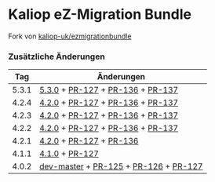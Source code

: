 Kaliop eZ-Migration Bundle
==========================

Fork von [kaliop-uk/ezmigrationbundle](https://github.com/kaliop-uk/ezmigrationbundle)

### Zusätzliche Änderungen

| Tag | Änderungen |
| ---  | ---  |
| 5.3.1 | [5.3.0](https://github.com/kaliop-uk/ezmigrationbundle/commit/4fd5be1056a1d073279808b60a778cb3e70f24fa) + [PR-127](https://github.com/kaliop-uk/ezmigrationbundle/pull/127) + [PR-136](https://github.com/kaliop-uk/ezmigrationbundle/pull/136) + [PR-137](https://github.com/kaliop-uk/ezmigrationbundle/pull/137) |
| 4.2.4 | [4.2.0](https://github.com/kaliop-uk/ezmigrationbundle/commit/dde077877bd231cf94df7162e06ac80d8c338af5) + [PR-127](https://github.com/kaliop-uk/ezmigrationbundle/pull/127) + [PR-136](https://github.com/kaliop-uk/ezmigrationbundle/pull/136) + [PR-137](https://github.com/kaliop-uk/ezmigrationbundle/pull/137) |
| 4.2.3 | [4.2.0](https://github.com/kaliop-uk/ezmigrationbundle/commit/dde077877bd231cf94df7162e06ac80d8c338af5) + [PR-127](https://github.com/kaliop-uk/ezmigrationbundle/pull/127) + [PR-136](https://github.com/kaliop-uk/ezmigrationbundle/pull/136) + [PR-137](https://github.com/kaliop-uk/ezmigrationbundle/pull/137) |
| 4.2.2 | [4.2.0](https://github.com/kaliop-uk/ezmigrationbundle/commit/dde077877bd231cf94df7162e06ac80d8c338af5) + [PR-127](https://github.com/kaliop-uk/ezmigrationbundle/pull/127) + [PR-136](https://github.com/kaliop-uk/ezmigrationbundle/pull/136) + [PR-137](https://github.com/kaliop-uk/ezmigrationbundle/pull/137) |
| 4.2.1 | [4.2.0](https://github.com/kaliop-uk/ezmigrationbundle/commit/dde077877bd231cf94df7162e06ac80d8c338af5) + [PR-127](https://github.com/kaliop-uk/ezmigrationbundle/pull/127) + [PR-136](https://github.com/kaliop-uk/ezmigrationbundle/pull/136) |
| 4.1.1 | [4.1.0](https://github.com/kaliop-uk/ezmigrationbundle/commit/59c96b406741af2303265bf0127326d8f8458c77) + [PR-127](https://github.com/kaliop-uk/ezmigrationbundle/pull/127) |
| 4.0.2 | [dev-master](https://github.com/kaliop-uk/ezmigrationbundle/commit/b101c451d6d540bb8d747345e33d5060faaabc4d) + [PR-125](https://github.com/kaliop-uk/ezmigrationbundle/pull/125) + [PR-126](https://github.com/kaliop-uk/ezmigrationbundle/pull/126) + [PR-127](https://github.com/kaliop-uk/ezmigrationbundle/pull/127) |
